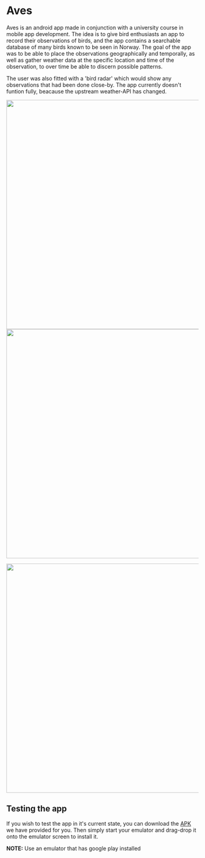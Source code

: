 # Aves

Aves is an android app made in conjunction with a university course in mobile app development. The idea is to give bird enthusiasts an app to record their observations of birds, and the app contains a searchable database of many birds known to be seen in Norway. The goal of the app was to be able to place the observations geographically and temporally, as well as gather weather data at the specific location and time of the observation, to over time be able to discern possible patterns.

The user was also fitted with a 'bird radar' which would show any observations that had been done close-by. The app currently doesn't funtion fully, beacause the upstream weather-API has changed.

<p align="center">
  <img height="600" src="https://user-images.githubusercontent.com/6575679/113888072-4f035480-97c2-11eb-815e-fe92ee1f827e.jpg">
  <img height="600" src="https://user-images.githubusercontent.com/6575679/113888084-5165ae80-97c2-11eb-9542-713c9d5d8fdd.jpg">
</p>

<p align="center">
</p>

<p align="center">
  <img height="600" src="https://user-images.githubusercontent.com/6575679/113888097-5296db80-97c2-11eb-9586-3ee75bfe833a.jpg">
</p>

## Testing the app
If you wish to test the app in it's current state, you can download the [APK](https://www.dropbox.com/s/ukm9dp7wnwbe6ok/aves-alpha1.apk?dl=1) we have provided for you. Then simply start your emulator and drag-drop it onto the emulator screen to install it.

**NOTE:** Use an emulator that has google play installed
